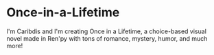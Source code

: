 # Once-in-a-Lifetime
I'm Caribdis and I'm creating Once in a Lifetime, a choice-based visual novel made in Ren'py with tons of romance, mystery, humor, and much more!
